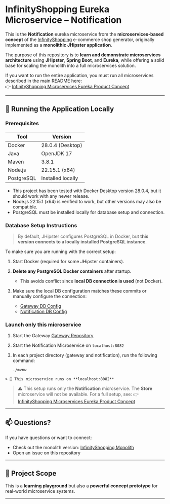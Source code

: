 # InfinityShopping Eureka Microservice – Notification 

This is the **Notification** eureka microservice from the **microservices-based concept** of the [InfinityShopping](https://github.com/PiotrZielonka/infinityshopping) e-commerce shop generator, originally implemented as a **monolithic JHipster application**.

The purpose of this repository is to **learn and demonstrate microservices architecture** using **JHipster**, **Spring Boot**, and **Eureka**, while offering a solid base for scaling the monolith into a full microservices solution.

If you want to run the entire application, you must run all microservices described in the main README here:  
👉 [InfinityShopping Microservices Eureka Product Concept](https://github.com/PiotrZielonka/infinityshopping-microservices-eureka-product-concept)

---

## 🧪 Running the Application Locally

### Prerequisites

| Tool       | Version           |
| ---------- | ----------------- |
| Docker     | 28.0.4 (Desktop)  |
| Java       | OpenJDK 17        |
| Maven      | 3.8.1             |
| Node.js    | 22.15.1 (x64)     |
| PostgreSQL | Installed locally |

* This project has been tested with Docker Desktop version 28.0.4, but it should work with any newer release.
* Node.js 22.15.1 (x64) is verified to work, but other versions may also be compatible.
* PostgreSQL must be installed locally for database setup and connection.

### Database Setup Instructions

> By default, JHipster configures PostgreSQL in Docker, but **this version connects to a locally installed PostgreSQL instance**.

To make sure you are running with the correct setup:

1. Start Docker (required for some JHipster containers).
2. **Delete any PostgreSQL Docker containers** after startup.

    * This avoids conflict since **local DB connection is used** (not Docker).
3. Make sure the local DB configuration matches these commits or manually configure the connection:

    * [Gateway DB Config](https://github.com/PiotrZielonka/infinityshopping-eureka-gateway/commit/bf30ce3824937c221e938ee39328437feeded7e7)
    * [Notification DB Config](https://github.com/PiotrZielonka/infinityshopping-microservice-eureka-notification/commit/3dd595672cc547f5b26cce4060eaa4c719684582)

### Launch only this microservice

1. Start the Gateway  [Gateway Repository](https://github.com/PiotrZielonka/infinityshopping-eureka-gateway)   
2. Start the Notification Microservice on `localhost:8082`  
3. In each project directory (gateway and notification), run the following command:

   ```bash
   ./mvnw
````
> 🧭 This microservice runs on **localhost:8082**
````
> ⚠️ This setup runs only the **Notification** microservice. The **Store** microservice will not be available.
> For a full setup, see:
> 👉 [InfinityShopping Microservices Eureka Product Concept](https://github.com/PiotrZielonka/infinityshopping-microservices-eureka-product-concept)

---

## 📫 Questions?

If you have questions or want to connect:

* Check out the monolith version: [InfinityShopping Monolith](https://github.com/PiotrZielonka/infinityshopping) 
* Open an issue on this repository

---

## 🔭 Project Scope

This is a **learning playground** but also a **powerful concept prototype** for real-world microservice systems.

---